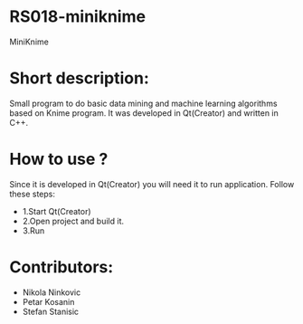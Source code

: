 # RS018-miniknime
MiniKnime

# Short description:
Small program to do basic data mining and machine learning algorithms based on Knime program. It was developed in Qt(Creator) and written in C++.

# How to use ?

Since it is developed in Qt(Creator) you will need it to run application. Follow these steps:
* 1.Start Qt(Creator)
* 2.Open project and build it.
* 3.Run 


# Contributors:

* Nikola Ninkovic
* Petar Kosanin
* Stefan Stanisic
